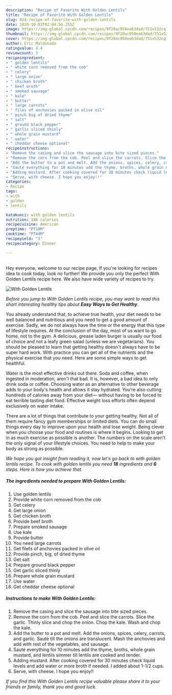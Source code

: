```yaml
---
description: "Recipe of Favorite With Golden Lentils"
title: "Recipe of Favorite With Golden Lentils"
slug: 824-recipe-of-favorite-with-golden-lentils
date: 2020-10-03T02:04:56.255Z
image: https://img-global.cpcdn.com/recipes/9f20ac958ea63dad/751x532cq70/with-golden-lentils-recipe-main-photo.jpg
thumbnail: https://img-global.cpcdn.com/recipes/9f20ac958ea63dad/751x532cq70/with-golden-lentils-recipe-main-photo.jpg
cover: https://img-global.cpcdn.com/recipes/9f20ac958ea63dad/751x532cq70/with-golden-lentils-recipe-main-photo.jpg
author: Eric Maldonado
ratingvalue: 4.4
reviewcount: 3
recipeingredient:
- " golden lentils"
- " white corn removed from the cob"
- " celery"
- " large onion"
- " chicken broth"
- " beef broth"
- " smoked sausage"
- " kale"
- " butter"
- " large carrots"
- " files of anchovies packed in olive oil"
- " pinch big of dried thyme"
- " salt"
- " ground black pepper"
- " garlic sliced thinly"
- " whole grain mustard"
- " water"
- " cheddar cheese optional"
recipeinstructions:
- "Remove the casing and slice the sausage into bite sized pieces."
- "Remove the corn from the cob. Peel and slice the carrots. Slice the garlic. Thinly slice and chop the onion. Chop the kale. Wash and chop the kale."
- "Add the butter to a pot and melt. Add the onions, spices, celery, carrots, and garlic. Sauté till the onions are translucent. Mash the anchovies and add with rest of the vegetables, and sausage."
- "Sauté everything for 10 minutes add the thyme, broths, whole grain mustard, and lentils simmer till lentils are cooked and tender."
- "Adding mustard. After cooking covered for 30 minutes check liquid levels and add water or more broth if needed. I added about 1-1/2 cups."
- "Serve, with cheese. I hope you enjoy!!"
categories:
- Recipe
tags:
- with
- golden
- lentils

katakunci: with golden lentils 
nutrition: 188 calories
recipecuisine: American
preptime: "PT18M"
cooktime: "PT44M"
recipeyield: "3"
recipecategory: Dinner

---
```

<br>
Hey everyone, welcome to our recipe page, If you're looking for recipes idea to cook today, look no further! We provide you only the perfect With Golden Lentils recipe here. We also have wide variety of recipes to try.
<br>


![With Golden Lentils](https://img-global.cpcdn.com/recipes/9f20ac958ea63dad/751x532cq70/with-golden-lentils-recipe-main-photo.jpg)

<i>Before you jump to With Golden Lentils recipe, you may want to read this short interesting healthy tips about <strong>Easy Ways to Get Healthy</strong>.</i>

You already understand that, to achieve true health, your diet needs to be well balanced and nutritious and you need to get a good amount of exercise. Sadly, we do not always have the time or the energy that this type of lifestyle requires. At the conclusion of the day, most of us want to go home, not to the gym. A delicious, grease laden burger is usually our food of choice and not a leafy green salad (unless we are vegetarians). You should be pleased to learn that getting healthy doesn't always have to be super hard work. With practice you can get all of the nutrients and the physical exercise that you need. Here are some simple ways to get healthful.

Water is the most effective drinks out there. Soda and coffee, when ingested in moderation, aren't that bad. It is, however, a bad idea to only drink soda or coffee. Choosing water as an alternative to other beverage adds to your body's health and allows it stay hydrated. You’re also cutting hundreds of calories away from your diet— without having to be forced to eat terrible tasting diet food. Effective weight loss efforts often depend exclusively on water intake.

There are a lot of things that contribute to your getting healthy. Not all of them require fancy gym memberships or limited diets. You can do small things every day to improve upon your health and lose weight. Being clever when you choose your food and routines is where it begins. Looking to get in as much exercise as possible is another. The numbers on the scale aren't the only signal of your lifestyle choices. You need to help to make your body as strong as possible. 


<i>We hope you got insight from reading it, now let's go back to with golden lentils recipe. To cook with golden lentils you need <strong>18</strong> ingredients and <strong>6</strong> steps. Here is how you achieve that.
</i>

##### The ingredients needed to prepare With Golden Lentils:

1. Use  golden lentils
1. Provide  white corn removed from the cob
1. Get  celery
1. Get  large onion
1. Get  chicken broth
1. Provide  beef broth
1. Prepare  smoked sausage
1. Use  kale
1. Provide  butter
1. You need  large carrots
1. Get  fileťs of anchovies packed in olive oil
1. Provide  pinch, big, of dried thyme
1. Get  salt
1. Prepare  ground black pepper
1. Get  garlic sliced thinly
1. Prepare  whole grain mustard
1. Use  water
1. Get  cheddar cheese optional


##### Instructions to make With Golden Lentils:

1. Remove the casing and slice the sausage into bite sized pieces.
1. Remove the corn from the cob. Peel and slice the carrots. Slice the garlic. Thinly slice and chop the onion. Chop the kale. Wash and chop the kale.
1. Add the butter to a pot and melt. Add the onions, spices, celery, carrots, and garlic. Sauté till the onions are translucent. Mash the anchovies and add with rest of the vegetables, and sausage.
1. Sauté everything for 10 minutes add the thyme, broths, whole grain mustard, and lentils simmer till lentils are cooked and tender.
1. Adding mustard. After cooking covered for 30 minutes check liquid levels and add water or more broth if needed. I added about 1-1/2 cups.
1. Serve, with cheese. I hope you enjoy!!


<i>If you find this With Golden Lentils recipe valuable please share it to your friends or family, thank you and good luck.</i>
